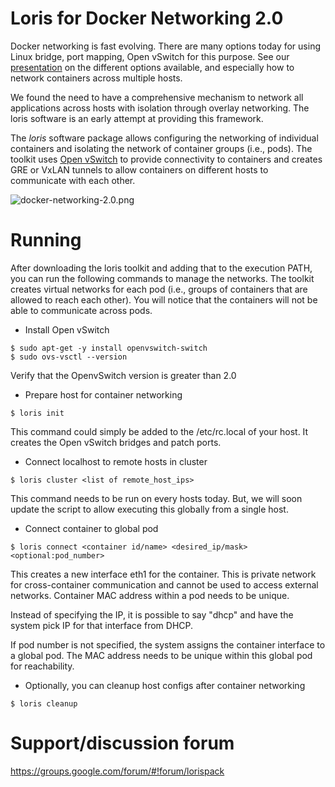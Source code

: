 Loris for Docker Networking 2.0
===============================
Docker networking is fast evolving. There are many options today for
using Linux bridge, port mapping, Open vSwitch for this purpose. See
our [presentation](http://www.slideshare.net/lorispack/docker-networking-101)
on the different options available, and especially
how to network containers across multiple hosts.

We found the need to have a comprehensive mechanism to network all
applications across hosts with isolation through overlay networking.
The loris software is an early attempt at providing this framework.

The *loris* software package allows configuring the networking of individual
containers and isolating the network of container groups (i.e., pods).
The toolkit uses [Open vSwitch](http://openvswitch.org) to provide
connectivity to containers and creates GRE or VxLAN tunnels to allow containers
on different hosts to communicate with each other.

![docker-networking-2.0.png](http://lorispack.io/wp-content/uploads/2014/11/docker_vxlan_networking-596x365.png)

# Running
After downloading the loris toolkit and adding that to the execution PATH,
you can run the following commands to manage the networks. The toolkit 
creates virtual networks for each pod (i.e., groups of containers that
are allowed to reach each other). You will notice that the containers 
will not be able to communicate across pods.

* Install Open vSwitch
```
$ sudo apt-get -y install openvswitch-switch
$ sudo ovs-vsctl --version
```
   Verify that the OpenvSwitch version is greater than 2.0

* Prepare host for container networking
```
$ loris init
```
   This command could simply be added to the /etc/rc.local of your host.
   It creates the Open vSwitch bridges and patch ports.

* Connect localhost to remote hosts in cluster
```
$ loris cluster <list of remote_host_ips>
```
   This command needs to be run on every hosts today. But, we will soon
   update the script to allow executing this globally from a single host.

* Connect container to global pod
```
$ loris connect <container id/name> <desired_ip/mask> <optional:pod_number>
```
   This creates a new interface eth1 for the container. This is private
   network for cross-container communication and cannot be used to access
   external networks. Container MAC address within a pod needs to be unique.

   Instead of specifying the IP, it is possible to say "dhcp"
   and have the system pick IP for that interface from DHCP.

   If pod number is not specified, the system assigns the container
   interface to a global pod. The MAC address needs to be unique within
   this global pod for reachability.

* Optionally, you can cleanup host configs after container networking
```
$ loris cleanup
```

# Support/discussion forum
https://groups.google.com/forum/#!forum/lorispack
